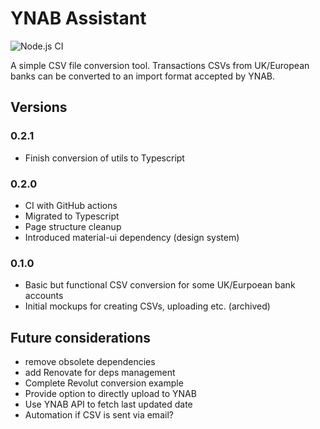 # YNAB Assistant

![Node.js CI](https://github.com/jlambdev/ynab-assistant/workflows/Node.js%20CI/badge.svg)

A simple CSV file conversion tool. Transactions CSVs from UK/European banks can be converted to an import format accepted by YNAB.

## Versions

### 0.2.1

-   Finish conversion of utils to Typescript

### 0.2.0

-   CI with GitHub actions
-   Migrated to Typescript
-   Page structure cleanup
-   Introduced material-ui dependency (design system)

### 0.1.0

-   Basic but functional CSV conversion for some UK/Eurpoean bank accounts
-   Initial mockups for creating CSVs, uploading etc. (archived)

## Future considerations

-   remove obsolete dependencies
-   add Renovate for deps management
-   Complete Revolut conversion example
-   Provide option to directly upload to YNAB
-   Use YNAB API to fetch last updated date
-   Automation if CSV is sent via email?
